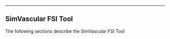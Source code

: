 <br>
<hr class="rounded">

<h2> SimVascular FSI Tool </h2>

The following sections describe the SimVascular FSI Tool 




